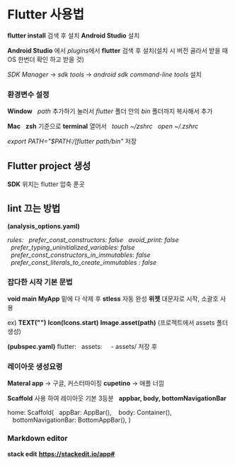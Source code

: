 
# Flutter 사용법

**flutter install** 검색 후 설치
**Android Studio** 설치

**Android Studio** 에서 *plugins*에서 **flutter** 검색 후 설치(설치 시 버전 골라서 받을 때 OS 한번더 확인 하고 받을 것)

*SDK Manager*  -> *sdk tools* -> *android sdk command-line tools* 설치


### 환경변수 설정

**Window** 
&nbsp;&nbsp;*path* 추가하기 눌러서 *flutter* 폴더 안의 *bin* 폴더까지 복사해서 추가

**Mac**
&nbsp;&nbsp;**zsh** 기준으로 **terminal** 열어서
&nbsp;&nbsp;*touch ~/zshrc*
&nbsp;&nbsp;*open ~/.zshrc*

*export PATH="$PATH:/[flutter path/bin"*
저장


## Flutter project 생성
**SDK** 위치는 flutter 압축 푼곳

## lint 끄는 방법
**(analysis_options.yaml)**


*rules:
&nbsp;&nbsp;prefer_const_constructors: false
&nbsp;&nbsp;avoid_print: false
&nbsp;&nbsp;prefer_typing_uninitialized_variables: false
&nbsp;&nbsp;prefer_const_constructors_in_immutables: false
&nbsp;&nbsp;prefer_const_literals_to_create_immutables : false*


### 잡다한 시작 기본 문법

**void main MyApp** 밑에 다 삭제 후
**stless** 자동 완성
**위젯** 대문자로 시작, 소괄호 사용

ex)
**TEXT("")**
**Icon(Icons.start)**
**Image.asset(path)** (프로젝트에서 assets 폴더생성)

**(pubspec.yaml)**
flutter:
&nbsp;&nbsp;assets:
&nbsp;&nbsp;&nbsp;&nbsp;- assets/ 
저장 후


### 레이아웃 생성요령
**Materal app** -> 구글, 커스터마이징
**cupetino** -> 애플 너낌

**Scaffold** 사용 하여 레이아웃 기본 3등분
&nbsp;&nbsp;**appbar, body, bottomNavigationBar**

home: Scaffold(
    &nbsp;&nbsp;appBar: AppBar(), 
   &nbsp;&nbsp; body: Container(),  
   &nbsp;&nbsp; bottomNavigationBar: BottomAppBar(),
    )


### Markdown editor
**stack edit**
**https://stackedit.io/app#**



